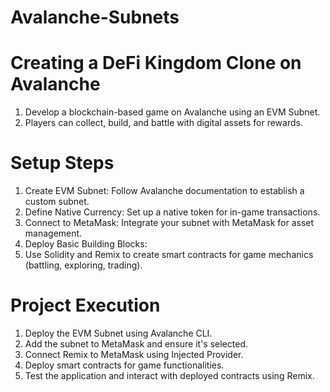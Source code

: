 # Avalanche-Subnets

# Creating a DeFi Kingdom Clone on Avalanche
1. Develop a blockchain-based game on Avalanche using an EVM Subnet.
2. Players can collect, build, and battle with digital assets for rewards.

# Setup Steps
1. Create EVM Subnet: Follow Avalanche documentation to establish a custom subnet.
2. Define Native Currency: Set up a native token for in-game transactions.
3. Connect to MetaMask: Integrate your subnet with MetaMask for asset management.
4. Deploy Basic Building Blocks:
5. Use Solidity and Remix to create smart contracts for game mechanics (battling, exploring, trading).

# Project Execution
1. Deploy the EVM Subnet using Avalanche CLI.
2. Add the subnet to MetaMask and ensure it's selected.
3. Connect Remix to MetaMask using Injected Provider.
4. Deploy smart contracts for game functionalities.
5. Test the application and interact with deployed contracts using Remix.
